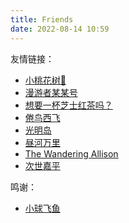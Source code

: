 ```yaml
---
title: Friends
date: 2022-08-14 10:59
---
```


友情链接：
- [小桃花树🌸](https://strawberryxuan.icu)
- [漫游者某某号](https://notion-next-six-henna.vercel.app)
- [想要一杯芝士红茶吗？](https://sunnkynews.icu)
- [倦鸟西飞](https://nisedenkibran.club)
- [光明岛](https://mokuyo.xyz)
- [昼河万里](https://tothemoonriver.icu)
- [The Wandering Allison](https://thewanderingallison.github.io)
- [次世嘉平](https://potatoplus.icu)

鸣谢：
- [小球飞鱼](https://mantyke.icu)